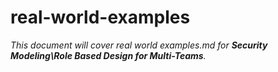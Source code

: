 # real-world-examples

_This document will cover real world examples.md for **Security Modeling\Role Based Design for Multi-Teams**._
